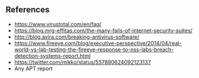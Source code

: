 References
----------

* https://www.virustotal.com/en/faq/
* https://blog.mrg-effitas.com/the-many-fails-of-internet-security-suites/
* http://blog.avira.com/breaking-antivirus-software/
* https://www.fireeye.com/blog/executive-perspective/2014/04/real-world-vs-lab-testing-the-fireeye-response-to-nss-labs-breach-detection-systems-report.html
* https://twitter.com/mikko/status/557890624092123137
* Any APT report

